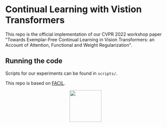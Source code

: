 # Continual Learning with Vistion Transformers
This repo is the official implementation of our CVPR 2022 workshop paper "Towards Exemplar-Free Continual Learning in Vision Transformers: an Account of Attention, Functional and Weight Regularization".



## Running the code

Scripts for our experiments can be found in `scripts/`.

This repo is based on [FACIL](https://github.com/mmasana/FACIL).

<div align="center">
<img src="./docs/_static/facil_logo.png" width="100px">
